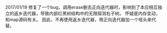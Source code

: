 2017/01/19
修复了一个bug，调用erase删去正向迭代器时，影响到了本应相互独立的返乡迭代器，导致内部红黑树结构中的无限探测右子树。
怀疑是内存变动，和map源码有关。
因此，不再使用返乡迭代器，用正向迭代器加一个哑头来代替。